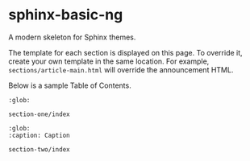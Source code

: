 # sphinx-basic-ng

A modern skeleton for Sphinx themes.

The template for each section is displayed on this page. To override it, create
your own template in the same location. For example,
`sections/article-main.html` will override the announcement HTML.

Below is a sample Table of Contents.

```{toctree}
:glob:

section-one/index
```

```{toctree}
:glob:
:caption: Caption

section-two/index
```
